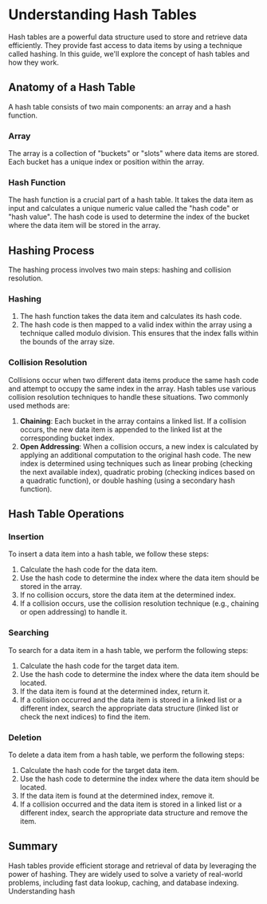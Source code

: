 # Understanding Hash Tables

Hash tables are a powerful data structure used to store and retrieve data efficiently. They provide fast access to data items by using a technique called hashing. In this guide, we'll explore the concept of hash tables and how they work.

## Anatomy of a Hash Table

A hash table consists of two main components: an array and a hash function.

### Array

The array is a collection of "buckets" or "slots" where data items are stored. Each bucket has a unique index or position within the array.

### Hash Function

The hash function is a crucial part of a hash table. It takes the data item as input and calculates a unique numeric value called the "hash code" or "hash value". The hash code is used to determine the index of the bucket where the data item will be stored in the array.

## Hashing Process

The hashing process involves two main steps: hashing and collision resolution.

### Hashing

1. The hash function takes the data item and calculates its hash code.
2. The hash code is then mapped to a valid index within the array using a technique called modulo division. This ensures that the index falls within the bounds of the array size.

### Collision Resolution

Collisions occur when two different data items produce the same hash code and attempt to occupy the same index in the array. Hash tables use various collision resolution techniques to handle these situations. Two commonly used methods are:

1. **Chaining**: Each bucket in the array contains a linked list. If a collision occurs, the new data item is appended to the linked list at the corresponding bucket index.
2. **Open Addressing**: When a collision occurs, a new index is calculated by applying an additional computation to the original hash code. The new index is determined using techniques such as linear probing (checking the next available index), quadratic probing (checking indices based on a quadratic function), or double hashing (using a secondary hash function).

## Hash Table Operations

### Insertion

To insert a data item into a hash table, we follow these steps:

1. Calculate the hash code for the data item.
2. Use the hash code to determine the index where the data item should be stored in the array.
3. If no collision occurs, store the data item at the determined index.
4. If a collision occurs, use the collision resolution technique (e.g., chaining or open addressing) to handle it.

### Searching

To search for a data item in a hash table, we perform the following steps:

1. Calculate the hash code for the target data item.
2. Use the hash code to determine the index where the data item should be located.
3. If the data item is found at the determined index, return it.
4. If a collision occurred and the data item is stored in a linked list or a different index, search the appropriate data structure (linked list or check the next indices) to find the item.

### Deletion

To delete a data item from a hash table, we perform the following steps:

1. Calculate the hash code for the target data item.
2. Use the hash code to determine the index where the data item should be located.
3. If the data item is found at the determined index, remove it.
4. If a collision occurred and the data item is stored in a linked list or a different index, search the appropriate data structure and remove the item.

## Summary

Hash tables provide efficient storage and retrieval of data by leveraging the power of hashing. They are widely used to solve a variety of real-world problems, including fast data lookup, caching, and database indexing. Understanding hash
